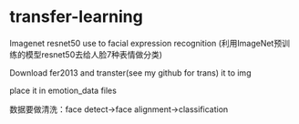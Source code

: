 # transfer-learning
Imagenet resnet50 use to facial expression recognition
(利用ImageNet预训练的模型resnet50去给人脸7种表情做分类)

Download fer2013 and transter(see my github for trans) it to img 

place it in emotion_data files

数据要做清洗：face detect->face alignment->classification
